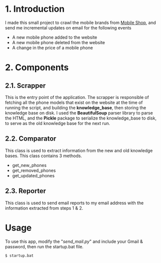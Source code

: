 # 1. Introduction

I made this small project to crawl the mobile brands from [Mobile Shop](http://mobileshop.com.eg/en), and send me incremental updates on email for the following events
  - A new mobile phone added to the website
  - A new mobile phone deleted from the website
  - A change in the price of a mobile phone

# 2. Components

## 2.1. Scrapper
This is the entry point of the application. The scrapper is responsible of fetching all the phone models that exist on the website at the time of running the script, and building the **knowledge_base**, then storing the knowledge base on disk.
I used the **BeautifulSoup** parser library to parse the HTML, and the **Pickle** package to serialize the knowledge_base to disk, to serve as the old knowledge base for the next run.
## 2.2. Comparator
This class is used to extract information from the new and old knowledge bases. This class contains 3 methods.
  - get_new_phones
  - get_removed_phones
  - get_updated_phones

## 2.3. Reporter
This class is used to send email reports to my email address with the information extracted from steps 1 & 2.

# Usage
To use this app, modify the "*send_mail.py*" and include your Gmail & password, then run the startup.bat file.

```sh
$ startup.bat
```
